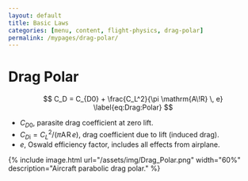```yaml
---
layout: default
title: Basic Laws
categories: [menu, content, flight-physics, drag-polar]
permalink: /mypages/drag-polar/
---
```


# Drag Polar

$$
C_D = C_{D0} + \frac{C_L^2}{\pi \mathrm{A\!R} \, e}
\label{eq:Drag:Polar}
$$

- $C_{D0}$, parasite drag coefficient at zero lift.
- $C_{D\mathrm{i}} = C_L^2/\big(\pi \mathrm{A\!R} \, e\big)$, drag coefficient due to lift (induced drag).
- $e$, Oswald efficiency factor, includes all effects from airplane.

{% include image.html
  url="/assets/img/Drag_Polar.png"
  width="60%"
  description="Aircraft parabolic drag polar."
  %}
